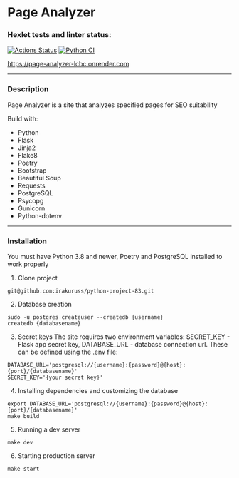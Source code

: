# Page Analyzer

### Hexlet tests and linter status:
[![Actions Status](https://github.com/irakuruss/python-project-83/actions/workflows/hexlet-check.yml/badge.svg)](https://github.com/irakuruss/python-project-83/actions)
[![Python CI](https://github.com/irakuruss/python-project-83/actions/workflows/main.yml/badge.svg)](https://github.com/irakuruss/python-project-83/actions/workflows/main.yml)

https://page-analyzer-lcbc.onrender.com
___
### Description
Page Analyzer is a site that analyzes specified pages for SEO suitability

Build with:

- Python
- Flask
- Jinja2
- Flake8
- Poetry
- Bootstrap
- Beautiful Soup
- Requests
- PostgreSQL
- Psycopg
- Gunicorn
- Python-dotenv
___
### Installation
You must have Python 3.8 and newer, Poetry and PostgreSQL installed to work properly
1. Clone project
```
git@github.com:irakuruss/python-project-83.git
```
2. Database creation
```
sudo -u postgres createuser --createdb {username} 
createdb {databasename}
```
3. Secret keys
The site requires two environment variables: SECRET_KEY - Flask app secret key, DATABASE_URL - database connection url. These can be defined using the .env file:
```
DATABASE_URL='postgresql://{username}:{password}@{host}:{port}/{databasename}'
SECRET_KEY='{your secret key}'
```
4. Installing dependencies and customizing the database
```
export DATABASE_URL='postgresql://{username}:{password}@{host}:{port}/{databasename}'
make build
```
5. Running a dev server
```
make dev
```
6. Starting production server
```
make start
```
